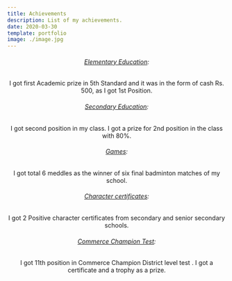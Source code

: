 ```yaml
---
title: Achievements
description: List of my achievements.
date: 2020-03-30
template: portfolio
image: ./image.jpg
---
```


 
<div style="text-align: center">
<h6><u>Elementary Education</u>:</h6>
<p>I got first Academic prize in 5th Standard and it was in the form of cash Rs. 500, as I got 1st
   Position.
</p>

<h6><u>Secondary Education</u>:</h6>
<p>I got second position in my class. I got a prize for 2nd position in the class with 80%.
</p>


<h6><u>Games</u>:</h6>
<p>I got total 6 meddles as the winner of six final badminton matches of my school.
</p>

<h6><u>Character certificates</u>:</h6>
<p>I got 2 Positive character certificates from secondary and senior secondary schools.
</p>

<h6><u>Commerce Champion Test</u>:</h6>
<p>I got 11th position in Commerce Champion District level test . I got a certificate and a
   trophy as a prize.
</p>
</div>


